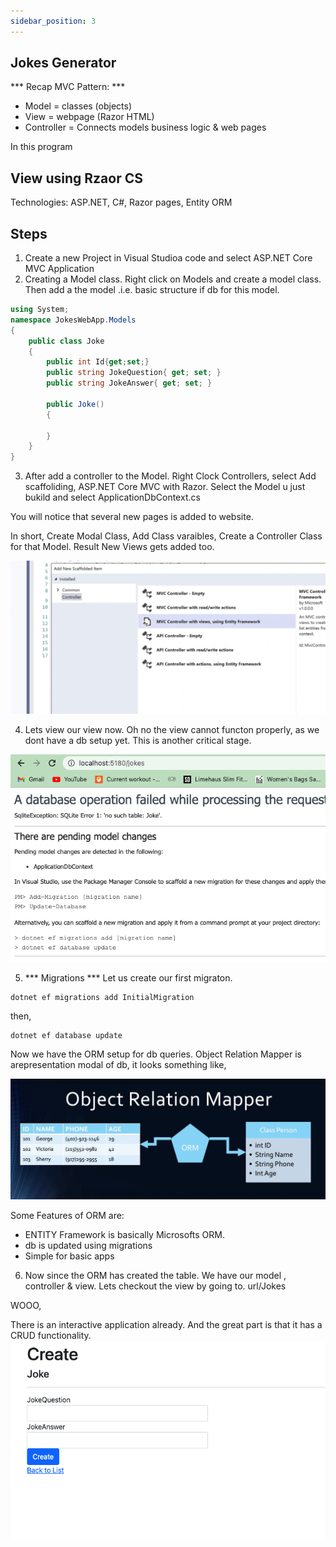 ```yaml
---
sidebar_position: 3
---
```


## Jokes Generator

*** Recap MVC Pattern: ***
* Model = classes (objects)
* View  = webpage (Razor HTML)
* Controller = Connects models business logic & web pages

In this program


## View using Rzaor CS
Technologies: ASP.NET, C#, Razor pages, Entity ORM
## Steps

1. Create a new Project in Visual Studioa code and select ASP.NET Core MVC Application
2. Creating a Model class. 
Right click on Models and create a model class. Then add a the model .i.e. basic structure if db for this model.

```csharp
using System;
namespace JokesWebApp.Models
{
	public class Joke
	{
		public int Id{get;set;}
        public string JokeQuestion{ get; set; }
        public string JokeAnswer{ get; set; }

        public Joke()
        {

        }
    }
}

```
3. After add a controller to the Model. Right Clock Controllers, select Add scaffoliding, ASP.NET Core MVC with Razor. Select the Model u just bukild and select ApplicationDbContext.cs 

You will notice that several new pages is added to website. 

In short, 
Create Modal Class, Add Class varaibles, Create a Controller Class for that Model.
Result New Views gets added too. 

![Alt Text](../../src/Assets/controller.png)


4. Lets view our view now.
Oh no the view cannot functon properly, as we dont have a db setup yet. This is another critical stage. 

![Alt Text](../../src/Assets/Nodv.png)

5. *** Migrations ***
Let us create our first migraton. 
```terminal
dotnet ef migrations add InitialMigration
```
then,
```terminal
dotnet ef database update
```

Now we have the ORM setup for db queries. Object Relation Mapper is arepresentation modal of db,
it looks something like,

![Alt Text](../../src/Assets/Orm.png)

Some Features of ORM are:
* ENTITY Framework is basically Microsofts ORM.
* db is updated using migrations
* Simple for basic apps


6. Now since the ORM has created the table.
We have our model , controller & view. Lets checkout the view by going to.
url/Jokes

WOOO, 

There is an interactive application already. And the great part is that it has a CRUD functionality.
![Alt Text](../../src/Assets/app.png)

